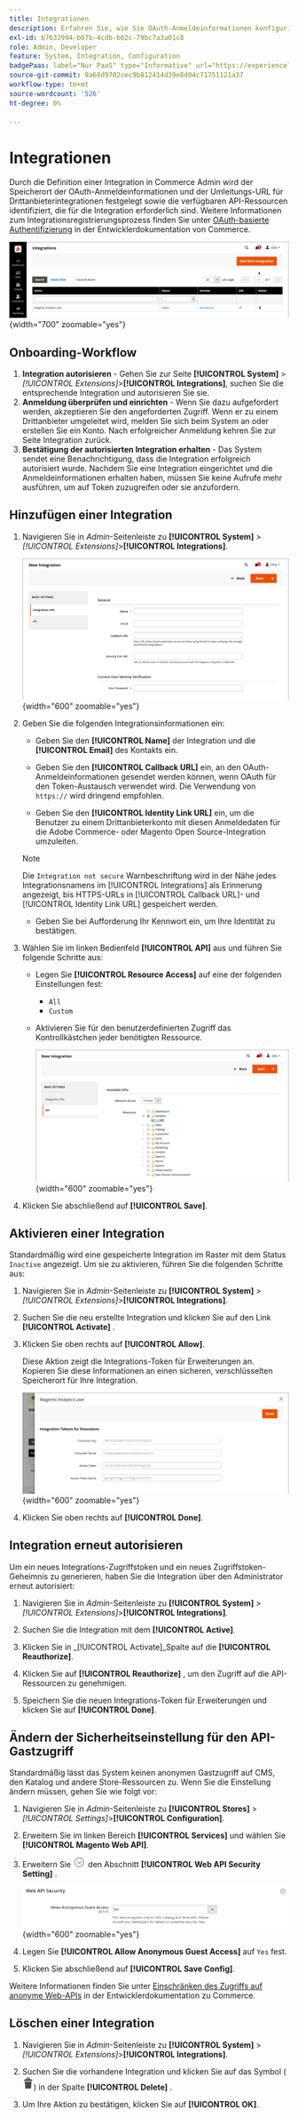 ```yaml
---
title: Integrationen
description: Erfahren Sie, wie Sie OAuth-Anmeldeinformationen konfigurieren und die Umleitungs-URL für Drittanbieterintegrationen verwenden.
exl-id: b7632994-b07b-4cdb-b62c-79bc7a3a01c8
role: Admin, Developer
feature: System, Integration, Configuration
badgePaas: label="Nur PaaS" type="Informative" url="https://experienceleague.adobe.com/en/docs/commerce/user-guides/product-solutions" tooltip="Gilt nur für Adobe Commerce in Cloud-Projekten (von Adobe verwaltete PaaS-Infrastruktur) und lokale Projekte."
source-git-commit: 9a68d9702cec9b812414d39e8d04c71751121a37
workflow-type: tm+mt
source-wordcount: '526'
ht-degree: 0%

---
```


# Integrationen

Durch die Definition einer Integration in Commerce Admin wird der Speicherort der OAuth-Anmeldeinformationen und der Umleitungs-URL für Drittanbieterintegrationen festgelegt sowie die verfügbaren API-Ressourcen identifiziert, die für die Integration erforderlich sind. Weitere Informationen zum Integrationsregistrierungsprozess finden Sie unter [OAuth-basierte Authentifizierung](https://developer.adobe.com/commerce/webapi/get-started/authentication/gs-authentication-oauth/) in der Entwicklerdokumentation von Commerce.

![Integrationen](./assets/integrations.png){width="700" zoomable="yes"}

## Onboarding-Workflow

1. **Integration autorisieren** - Gehen Sie zur Seite **[!UICONTROL System]** > _[!UICONTROL Extensions]_>**[!UICONTROL Integrations]**, suchen Sie die entsprechende Integration und autorisieren Sie sie.
1. **Anmeldung überprüfen und einrichten** - Wenn Sie dazu aufgefordert werden, akzeptieren Sie den angeforderten Zugriff. Wenn er zu einem Drittanbieter umgeleitet wird, melden Sie sich beim System an oder erstellen Sie ein Konto. Nach erfolgreicher Anmeldung kehren Sie zur Seite Integration zurück.
1. **Bestätigung der autorisierten Integration erhalten** - Das System sendet eine Benachrichtigung, dass die Integration erfolgreich autorisiert wurde. Nachdem Sie eine Integration eingerichtet und die Anmeldeinformationen erhalten haben, müssen Sie keine Aufrufe mehr ausführen, um auf Token zuzugreifen oder sie anzufordern.

## Hinzufügen einer Integration

1. Navigieren Sie in _Admin_-Seitenleiste zu **[!UICONTROL System]** > _[!UICONTROL Extensions]_>**[!UICONTROL Integrations]**.

   ![Neue Integration](./assets/integration-new.png){width="600" zoomable="yes"}

1. Geben Sie die folgenden Integrationsinformationen ein:

   - Geben Sie den **[!UICONTROL Name]** der Integration und die **[!UICONTROL Email]** des Kontakts ein.

   - Geben Sie den **[!UICONTROL Callback URL]** ein, an den OAuth-Anmeldeinformationen gesendet werden können, wenn OAuth für den Token-Austausch verwendet wird. Die Verwendung von `https://` wird dringend empfohlen.

   - Geben Sie den **[!UICONTROL Identity Link URL]** ein, um die Benutzer zu einem Drittanbieterkonto mit diesen Anmeldedaten für die Adobe Commerce- oder Magento Open Source-Integration umzuleiten.

   >[!NOTE]
   >
   > Die `Integration not secure` Warnbeschriftung wird in der Nähe jedes Integrationsnamens im [!UICONTROL Integrations] als Erinnerung angezeigt, bis HTTPS-URLs in [!UICONTROL Callback URL]- und [!UICONTROL Identity Link URL] gespeichert werden.

   - Geben Sie bei Aufforderung Ihr Kennwort ein, um Ihre Identität zu bestätigen.

1. Wählen Sie im linken Bedienfeld **[!UICONTROL API]** aus und führen Sie folgende Schritte aus:

   - Legen Sie **[!UICONTROL Resource Access]** auf eine der folgenden Einstellungen fest:

      - `All`
      - `Custom`

   - Aktivieren Sie für den benutzerdefinierten Zugriff das Kontrollkästchen jeder benötigten Ressource.

     ![Integrationen - verfügbare API](./assets/integrations-available-api.png){width="600" zoomable="yes"}

1. Klicken Sie abschließend auf **[!UICONTROL Save]**.

## Aktivieren einer Integration

Standardmäßig wird eine gespeicherte Integration im Raster mit dem Status `Inactive` angezeigt. Um sie zu aktivieren, führen Sie die folgenden Schritte aus:

1. Navigieren Sie in _Admin_-Seitenleiste zu **[!UICONTROL System]** > _[!UICONTROL Extensions]_>**[!UICONTROL Integrations]**.

1. Suchen Sie die neu erstellte Integration und klicken Sie auf den Link **[!UICONTROL Activate]** .

1. Klicken Sie oben rechts auf **[!UICONTROL Allow]**.

   Diese Aktion zeigt die Integrations-Token für Erweiterungen an. Kopieren Sie diese Informationen an einen sicheren, verschlüsselten Speicherort für Ihre Integration.

   ![Integrations-Token für Erweiterungen](./assets/integration-tokens-for-extensions.png){width="600" zoomable="yes"}

1. Klicken Sie oben rechts auf **[!UICONTROL Done]**.

## Integration erneut autorisieren

Um ein neues Integrations-Zugriffstoken und ein neues Zugriffstoken-Geheimnis zu generieren, haben Sie die Integration über den Administrator erneut autorisiert:

1. Navigieren Sie in _Admin_-Seitenleiste zu **[!UICONTROL System]** > _[!UICONTROL Extensions]_>**[!UICONTROL Integrations]**.

1. Suchen Sie die Integration mit dem **[!UICONTROL Active]**.

1. Klicken Sie in _[!UICONTROL Activate]_Spalte auf die **[!UICONTROL Reauthorize]**.

1. Klicken Sie auf **[!UICONTROL Reauthorize]** , um den Zugriff auf die API-Ressourcen zu genehmigen.

1. Speichern Sie die neuen Integrations-Token für Erweiterungen und klicken Sie auf **[!UICONTROL Done]**.

## Ändern der Sicherheitseinstellung für den API-Gastzugriff

Standardmäßig lässt das System keinen anonymen Gastzugriff auf CMS, den Katalog und andere Store-Ressourcen zu. Wenn Sie die Einstellung ändern müssen, gehen Sie wie folgt vor:

1. Navigieren Sie in _Admin_-Seitenleiste zu **[!UICONTROL Stores]** > _[!UICONTROL Settings]_>**[!UICONTROL Configuration]**.

1. Erweitern Sie im linken Bereich **[!UICONTROL Services]** und wählen Sie **[!UICONTROL Magento Web API]**.

1. Erweitern Sie ![Erweiterungsauswahl](../assets/icon-display-expand.png) den Abschnitt **[!UICONTROL Web API Security Setting]** .

   ![Services-Konfiguration - Web-API-Sicherheitseinstellungen](../configuration-reference/services/assets/web-api-security.png){width="600" zoomable="yes"}

1. Legen Sie **[!UICONTROL Allow Anonymous Guest Access]** auf `Yes` fest.

1. Klicken Sie abschließend auf **[!UICONTROL Save Config]**.

Weitere Informationen finden Sie unter [Einschränken des Zugriffs auf anonyme Web-APIs](https://developer.adobe.com/commerce/webapi/rest/use-rest/anonymous-api-security/) in der Entwicklerdokumentation zu Commerce.

## Löschen einer Integration

1. Navigieren Sie in _Admin_-Seitenleiste zu **[!UICONTROL System]** > _[!UICONTROL Extensions]_>**[!UICONTROL Integrations]**.

1. Suchen Sie die vorhandene Integration und klicken Sie auf das Symbol ( ![Papierkorb-](../assets/icon-delete-trashcan-solid.png)) in der Spalte **[!UICONTROL Delete]** .

1. Um Ihre Aktion zu bestätigen, klicken Sie auf **[!UICONTROL OK]**.
